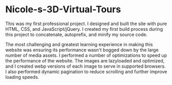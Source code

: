 # Nicole-s-3D-Virtual-Tours
<p>This was my first professional project. I designed and built the site with pure HTML, CSS, and JavaScript/jQuery. I created my first build process during this project to concatenate, autoprefix, and minify my source code.</p>
<p>
  The most challenging and greatest learning experience in making this website was ensuring its performance wasn't bogged down by the large number of media assets. I performed a number of optimizations to speed up the performance of the website. The images are lazyloaded and optimized, and I created webp versions of each image to serve in supported browsers. I also performed dynamic pagination to reduce scrolling and further improve loading speeds.
</p>
